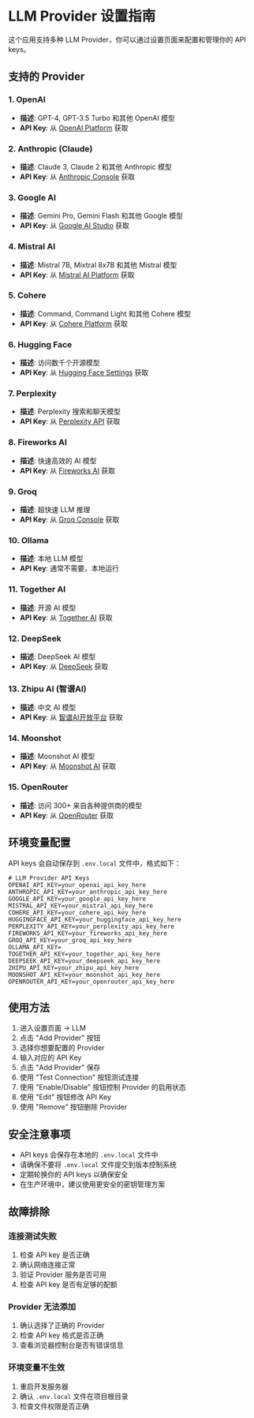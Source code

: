 # LLM Provider 设置指南

这个应用支持多种 LLM Provider，你可以通过设置页面来配置和管理你的 API keys。

## 支持的 Provider

### 1. OpenAI
- **描述**: GPT-4, GPT-3.5 Turbo 和其他 OpenAI 模型
- **API Key**: 从 [OpenAI Platform](https://platform.openai.com/api-keys) 获取

### 2. Anthropic (Claude)
- **描述**: Claude 3, Claude 2 和其他 Anthropic 模型
- **API Key**: 从 [Anthropic Console](https://console.anthropic.com/) 获取

### 3. Google AI
- **描述**: Gemini Pro, Gemini Flash 和其他 Google 模型
- **API Key**: 从 [Google AI Studio](https://makersuite.google.com/app/apikey) 获取

### 4. Mistral AI
- **描述**: Mistral 7B, Mixtral 8x7B 和其他 Mistral 模型
- **API Key**: 从 [Mistral AI Platform](https://console.mistral.ai/) 获取

### 5. Cohere
- **描述**: Command, Command Light 和其他 Cohere 模型
- **API Key**: 从 [Cohere Platform](https://dashboard.cohere.ai/api-keys) 获取

### 6. Hugging Face
- **描述**: 访问数千个开源模型
- **API Key**: 从 [Hugging Face Settings](https://huggingface.co/settings/tokens) 获取

### 7. Perplexity
- **描述**: Perplexity 搜索和聊天模型
- **API Key**: 从 [Perplexity API](https://www.perplexity.ai/settings/api) 获取

### 8. Fireworks AI
- **描述**: 快速高效的 AI 模型
- **API Key**: 从 [Fireworks AI](https://fireworks.ai/) 获取

### 9. Groq
- **描述**: 超快速 LLM 推理
- **API Key**: 从 [Groq Console](https://console.groq.com/) 获取

### 10. Ollama
- **描述**: 本地 LLM 模型
- **API Key**: 通常不需要，本地运行

### 11. Together AI
- **描述**: 开源 AI 模型
- **API Key**: 从 [Together AI](https://together.ai/) 获取

### 12. DeepSeek
- **描述**: DeepSeek AI 模型
- **API Key**: 从 [DeepSeek](https://platform.deepseek.com/) 获取

### 13. Zhipu AI (智谱AI)
- **描述**: 中文 AI 模型
- **API Key**: 从 [智谱AI开放平台](https://open.bigmodel.cn/) 获取

### 14. Moonshot
- **描述**: Moonshot AI 模型
- **API Key**: 从 [Moonshot AI](https://www.moonshot.cn/) 获取

### 15. OpenRouter
- **描述**: 访问 300+ 来自各种提供商的模型
- **API Key**: 从 [OpenRouter](https://openrouter.ai/) 获取

## 环境变量配置

API keys 会自动保存到 `.env.local` 文件中，格式如下：

```env
# LLM Provider API Keys
OPENAI_API_KEY=your_openai_api_key_here
ANTHROPIC_API_KEY=your_anthropic_api_key_here
GOOGLE_API_KEY=your_google_api_key_here
MISTRAL_API_KEY=your_mistral_api_key_here
COHERE_API_KEY=your_cohere_api_key_here
HUGGINGFACE_API_KEY=your_huggingface_api_key_here
PERPLEXITY_API_KEY=your_perplexity_api_key_here
FIREWORKS_API_KEY=your_fireworks_api_key_here
GROQ_API_KEY=your_groq_api_key_here
OLLAMA_API_KEY=
TOGETHER_API_KEY=your_together_api_key_here
DEEPSEEK_API_KEY=your_deepseek_api_key_here
ZHIPU_API_KEY=your_zhipu_api_key_here
MOONSHOT_API_KEY=your_moonshot_api_key_here
OPENROUTER_API_KEY=your_openrouter_api_key_here
```

## 使用方法

1. 进入设置页面 → LLM
2. 点击 "Add Provider" 按钮
3. 选择你想要配置的 Provider
4. 输入对应的 API Key
5. 点击 "Add Provider" 保存
6. 使用 "Test Connection" 按钮测试连接
7. 使用 "Enable/Disable" 按钮控制 Provider 的启用状态
8. 使用 "Edit" 按钮修改 API Key
9. 使用 "Remove" 按钮删除 Provider

## 安全注意事项

- API keys 会保存在本地的 `.env.local` 文件中
- 请确保不要将 `.env.local` 文件提交到版本控制系统
- 定期轮换你的 API keys 以确保安全
- 在生产环境中，建议使用更安全的密钥管理方案

## 故障排除

### 连接测试失败
1. 检查 API key 是否正确
2. 确认网络连接正常
3. 验证 Provider 服务是否可用
4. 检查 API key 是否有足够的配额

### Provider 无法添加
1. 确认选择了正确的 Provider
2. 检查 API key 格式是否正确
3. 查看浏览器控制台是否有错误信息

### 环境变量不生效
1. 重启开发服务器
2. 确认 `.env.local` 文件在项目根目录
3. 检查文件权限是否正确
